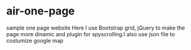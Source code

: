 # air-one-page

 sample one page website
 Here I use Bootstrap grid, jQuery to make the page more dinamic and plugin for spyscrolling.I also use json file to costumize google map
